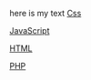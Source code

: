here is my text
[Css](https://www.w3.org/Style/CSS/Overview.en.html)

[JavaScript](https://www.javascript.com/)

[HTML](https://html.com/)

[PHP](https://www.php.net/)

